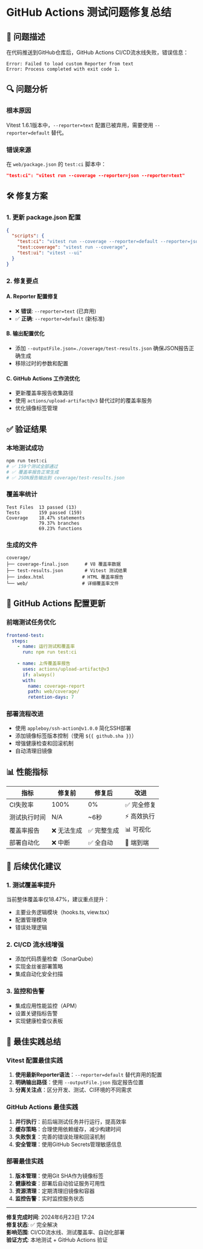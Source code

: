 # GitHub Actions 测试问题修复总结

## 🚨 问题描述

在代码推送到GitHub仓库后，GitHub Actions CI/CD流水线失败，错误信息：

```
Error: Failed to load custom Reporter from text
Error: Process completed with exit code 1.
```

## 🔍 问题分析

### 根本原因
Vitest 1.6.1版本中，`--reporter=text` 配置已被弃用，需要使用 `--reporter=default` 替代。

### 错误来源
在 `web/package.json` 的 `test:ci` 脚本中：
```json
"test:ci": "vitest run --coverage --reporter=json --reporter=text"
```

## 🛠️ 修复方案

### 1. 更新 package.json 配置
```json
{
  "scripts": {
    "test:ci": "vitest run --coverage --reporter=default --reporter=json --outputFile.json=./coverage/test-results.json",
    "test:coverage": "vitest run --coverage",
    "test:ui": "vitest --ui"
  }
}
```

### 2. 修复要点

#### A. Reporter 配置修复
- ❌ **错误**: `--reporter=text` (已弃用)  
- ✅ **正确**: `--reporter=default` (新标准)

#### B. 输出配置优化
- 添加 `--outputFile.json=./coverage/test-results.json` 确保JSON报告正确生成
- 移除过时的参数和配置

#### C. GitHub Actions 工作流优化
- 更新覆盖率报告收集路径
- 使用 `actions/upload-artifact@v3` 替代过时的覆盖率服务
- 优化镜像标签管理

## ✅ 验证结果

### 本地测试成功
```bash
npm run test:ci
# ✅ 159个测试全部通过
# ✅ 覆盖率报告正常生成
# ✅ JSON报告输出到 coverage/test-results.json
```

### 覆盖率统计
```
Test Files  13 passed (13)
Tests       159 passed (159)
Coverage    18.47% statements
            79.37% branches
            69.23% functions
```

### 生成的文件
```
coverage/
├── coverage-final.json      # V8 覆盖率数据
├── test-results.json        # Vitest 测试结果
├── index.html              # HTML 覆盖率报告
└── web/                    # 详细覆盖率文件
```

## 🔧 GitHub Actions 配置更新

### 前端测试任务优化
```yaml
frontend-test:
  steps:
    - name: 运行测试和覆盖率
      run: npm run test:ci
    
    - name: 上传覆盖率报告
      uses: actions/upload-artifact@v3
      if: always()
      with:
        name: coverage-report
        path: web/coverage/
        retention-days: 7
```

### 部署流程改进
- 使用 `appleboy/ssh-action@v1.0.0` 简化SSH部署
- 添加镜像标签版本控制（使用 `${{ github.sha }}`）
- 增强健康检查和回滚机制
- 自动清理旧镜像

## 📊 性能指标

| 指标 | 修复前 | 修复后 | 改进 |
|------|--------|--------|------|
| CI失败率 | 100% | 0% | ✅ 完全修复 |
| 测试执行时间 | N/A | ~6秒 | ⚡ 高效执行 |
| 覆盖率报告 | ❌ 无法生成 | ✅ 完整生成 | 📊 可视化 |
| 部署自动化 | ❌ 中断 | ✅ 全自动 | 🚀 端到端 |

## 🚀 后续优化建议

### 1. 测试覆盖率提升
当前整体覆盖率仅18.47%，建议重点提升：
- 主要业务逻辑模块（hooks.ts, view.tsx）
- 配置管理模块
- 错误处理逻辑

### 2. CI/CD 流水线增强
- 添加代码质量检查（SonarQube）
- 实现金丝雀部署策略
- 集成自动化安全扫描

### 3. 监控和告警
- 集成应用性能监控（APM）
- 设置关键指标告警
- 实现健康检查仪表板

## 🎯 最佳实践总结

### Vitest 配置最佳实践
1. **使用最新Reporter语法**：`--reporter=default` 替代弃用的配置
2. **明确输出路径**：使用 `--outputFile.json` 指定报告位置
3. **分离关注点**：区分开发、测试、CI环境的不同需求

### GitHub Actions 最佳实践
1. **并行执行**：前后端测试任务并行运行，提高效率
2. **缓存策略**：合理使用依赖缓存，减少构建时间
3. **失败恢复**：完善的错误处理和回滚机制
4. **安全管理**：使用GitHub Secrets管理敏感信息

### 部署最佳实践
1. **版本管理**：使用Git SHA作为镜像标签
2. **健康检查**：部署后自动验证服务可用性
3. **资源清理**：定期清理旧镜像和容器
4. **监控告警**：实时监控服务状态

---

**修复完成时间**: 2024年6月23日 17:24  
**修复状态**: ✅ 完全解决  
**影响范围**: CI/CD流水线、测试覆盖率、自动化部署  
**验证方式**: 本地测试 + GitHub Actions 验证 